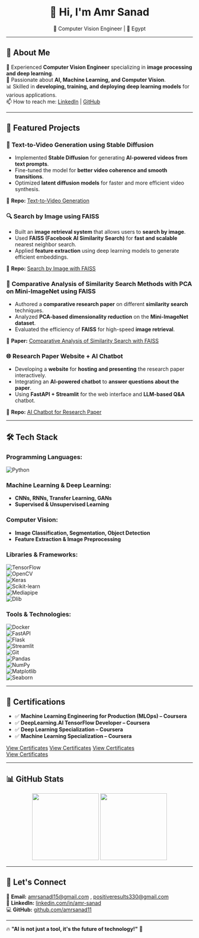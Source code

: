 <h1 align="center">👋 Hi, I'm Amr Sanad</h1>
<p align="center">
🚀 Computer Vision Engineer | 📍 Egypt  
</p>

---

## 📌 About Me  
🔬 Experienced **Computer Vision Engineer** specializing in **image processing and deep learning**.  
🧠 Passionate about **AI, Machine Learning, and Computer Vision**.  
📊 Skilled in **developing, training, and deploying deep learning models** for various applications.  
📫 How to reach me: [LinkedIn](https://www.linkedin.com/in/amr-sanad-/) | [GitHub](https://github.com/amrsanad11)  

---

## 🚀 Featured Projects  
### 🎥 **Text-to-Video Generation using Stable Diffusion**  
- Implemented **Stable Diffusion** for generating **AI-powered videos from text prompts**.  
- Fine-tuned the model for **better video coherence and smooth transitions**.  
- Optimized **latent diffusion models** for faster and more efficient video synthesis.  

🔗 **Repo:** [Text-to-Video Generation](https://github.com/amrsanad11/text-to-video-stable-diffusion)  

### 🔍 **Search by Image using FAISS**  
- Built an **image retrieval system** that allows users to **search by image**.  
- Used **FAISS (Facebook AI Similarity Search)** for **fast and scalable** nearest neighbor search.  
- Applied **feature extraction** using deep learning models to generate efficient embeddings.  

🔗 **Repo:** [Search by Image with FAISS](https://github.com/amrsanad11/image-search-faiss)  

### 📄 **Comparative Analysis of Similarity Search Methods with PCA on Mini-ImageNet using FAISS**  
- Authored a **comparative research paper** on different **similarity search** techniques.  
- Analyzed **PCA-based dimensionality reduction** on the **Mini-ImageNet dataset**.  
- Evaluated the efficiency of **FAISS** for high-speed **image retrieval**.  

🔗 **Paper:** [Comparative Analysis of Similarity Search with FAISS](https://github.com/amrsanad11/paper-similarity-search)  

### 🌐 **Research Paper Website + AI Chatbot**  
- Developing a **website** for **hosting and presenting** the research paper interactively.  
- Integrating an **AI-powered chatbot** to **answer questions about the paper**.  
- Using **FastAPI + Streamlit** for the web interface and **LLM-based Q&A** chatbot.  

🔗 **Repo:** [AI Chatbot for Research Paper](https://github.com/amrsanad11/paper-chatbot)  

---

## 🛠️ Tech Stack  
### **Programming Languages:**  
![Python](https://img.shields.io/badge/-Python-3776AB?style=flat&logo=python&logoColor=white)  

### **Machine Learning & Deep Learning:**  
- **CNNs, RNNs, Transfer Learning, GANs**  
- **Supervised & Unsupervised Learning**  

### **Computer Vision:**  
- **Image Classification, Segmentation, Object Detection**  
- **Feature Extraction & Image Preprocessing**  

### **Libraries & Frameworks:**  
![TensorFlow](https://img.shields.io/badge/-TensorFlow-FF6F00?style=flat&logo=tensorflow&logoColor=white)  
![OpenCV](https://img.shields.io/badge/-OpenCV-5C3EE8?style=flat&logo=opencv&logoColor=white)  
![Keras](https://img.shields.io/badge/-Keras-D00000?style=flat&logo=keras&logoColor=white)  
![Scikit-learn](https://img.shields.io/badge/-Scikit%20Learn-F7931E?style=flat&logo=scikit-learn&logoColor=white)  
![Mediapipe](https://img.shields.io/badge/-Mediapipe-FF6F00?style=flat&logo=google&logoColor=white)  
![Dlib](https://img.shields.io/badge/-Dlib-5C3EE8?style=flat&logo=python&logoColor=white)  

### **Tools & Technologies:**  
![Docker](https://img.shields.io/badge/-Docker-2496ED?style=flat&logo=docker&logoColor=white)  
![FastAPI](https://img.shields.io/badge/-FastAPI-009688?style=flat&logo=fastapi&logoColor=white)  
![Flask](https://img.shields.io/badge/-Flask-000000?style=flat&logo=flask&logoColor=white)  
![Streamlit](https://img.shields.io/badge/-Streamlit-FF4B4B?style=flat&logo=streamlit&logoColor=white)  
![Git](https://img.shields.io/badge/-Git-F05032?style=flat&logo=git&logoColor=white)  
![Pandas](https://img.shields.io/badge/-Pandas-150458?style=flat&logo=pandas&logoColor=white)  
![NumPy](https://img.shields.io/badge/-NumPy-013243?style=flat&logo=numpy&logoColor=white)  
![Matplotlib](https://img.shields.io/badge/-Matplotlib-11557C?style=flat&logo=python&logoColor=white)  
![Seaborn](https://img.shields.io/badge/-Seaborn-1F77B4?style=flat&logo=python&logoColor=white)  

---

## 📜 Certifications  
- ✅ **Machine Learning Engineering for Production (MLOps) – Coursera**  
- ✅ **DeepLearning.AI TensorFlow Developer – Coursera**  
- ✅ **Deep Learning Specialization – Coursera**  
- ✅ **Machine Learning Specialization – Coursera**  

[View Certificates](https://www.coursera.org/account/accomplishments/specialization/F3VNJM9RQZQ7) 
[View Certificates](https://www.coursera.org/account/accomplishments/specialization/XPVXJ6KBUVX6) 
[View Certificates](https://www.coursera.org/account/accomplishments/specialization/LURJYB338959)  
[View Certificates](https://www.coursera.org/account/accomplishments/specialization/XPVXJ6KBUVX6) 

---

## 📊 GitHub Stats  
<p align="center">
  <img src="https://github-readme-stats.vercel.app/api?username=amrsanad11&show_icons=true&theme=radical" height="180em"/>
  <img src="https://github-readme-streak-stats.herokuapp.com/?user=amrsanad11&theme=radical" height="180em"/>
</p>

---

## 📢 Let's Connect  
📧 **Email:** amrsanadl15@gmail.com , positiveresults330@gmail.com  
🔗 **LinkedIn:** [linkedin.com/in/amr-sanad](https://www.linkedin.com/in/amr-sanad-/)  
💻 **GitHub:** [github.com/amrsanad11](https://github.com/amrsanad11)  

---

🔥 **"AI is not just a tool, it's the future of technology!"** 🚀
